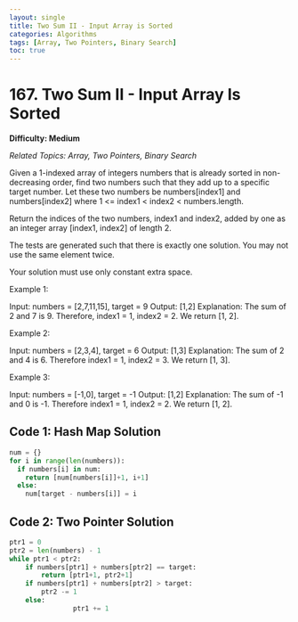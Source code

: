 ```yaml
---
layout: single
title: Two Sum II - Input Array is Sorted
categories: Algorithms
tags: [Array, Two Pointers, Binary Search]
toc: true
---
```

# 167. Two Sum II - Input Array Is Sorted

**Difficulty: Medium**

*Related Topics: Array, Two Pointers, Binary Search*

Given a 1-indexed array of integers numbers that is already sorted in non-decreasing order, find two numbers such that they add up to a specific target number. Let these two numbers be numbers[index1] and numbers[index2] where 1 <= index1 < index2 < numbers.length.

Return the indices of the two numbers, index1 and index2, added by one as an integer array [index1, index2] of length 2.

The tests are generated such that there is exactly one solution. You may not use the same element twice.

Your solution must use only constant extra space.

Example 1:

Input: numbers = [2,7,11,15], target = 9
Output: [1,2]
Explanation: The sum of 2 and 7 is 9. Therefore, index1 = 1, index2 = 2. We return [1, 2].

Example 2:

Input: numbers = [2,3,4], target = 6
Output: [1,3]
Explanation: The sum of 2 and 4 is 6. Therefore index1 = 1, index2 = 3. We return [1, 3].

Example 3:

Input: numbers = [-1,0], target = -1
Output: [1,2]
Explanation: The sum of -1 and 0 is -1. Therefore index1 = 1, index2 = 2. We return [1, 2].

## Code 1: Hash Map Solution

```python
num = {}
for i in range(len(numbers)):
  if numbers[i] in num:
    return [num[numbers[i]]+1, i+1]
  else:
    num[target - numbers[i]] = i

```
## Code 2: Two Pointer Solution

```python
ptr1 = 0
ptr2 = len(numbers) - 1
while ptr1 < ptr2:
    if numbers[ptr1] + numbers[ptr2] == target:
        return [ptr1+1, ptr2+1]
    if numbers[ptr1] + numbers[ptr2] > target:
        ptr2 -= 1
    else:
                ptr1 += 1
```
